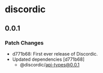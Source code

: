 # discordic

## 0.0.1

### Patch Changes

- d771b68: First ever release of Discordic.
- Updated dependencies [d771b68]
  - @discordic/api-types@0.0.1
